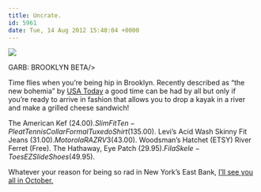 ```yaml
---
title: Uncrate.
id: 5961
date: Tue, 14 Aug 2012 15:40:04 +0000
---
```


![](http://www.airbagindustries.com/bucket/airbaguncrate.jpg)  

<span class="caps">GARB: BROOKLYN BETA</span>/>  

Time flies when you’re being hip in Brooklyn. Recently described as “the new bohemia” by [USA Today](http://www.usatoday.com/news/nation/story/2012-07-26/brooklyn-rebirth-hip-bohemia-nets/57038550/1) a good time can be had by all but only if you’re ready to arrive in fashion that allows you to drop a kayak in a river and make a grilled cheese sandwich!  

The American Kef ($24.00). Slim Fit Ten-Pleat Tennis Collar Formal Tuxedo Shirt ($135.00). Levi’s Acid Wash Skinny Fit Jeans ($31.00). Motorola RAZR V3 ($43.00). Woodsman’s Hatchet (ETSY) River Ferret (Free). The Hathaway, Eye Patch ($29.95). Fila Skele-Toes EZ Slide Shoes ($49.95).  

Whatever your reason for being so rad in New York’s East Bank, [I’ll see you all in October.](https://brooklynbeta.org)





